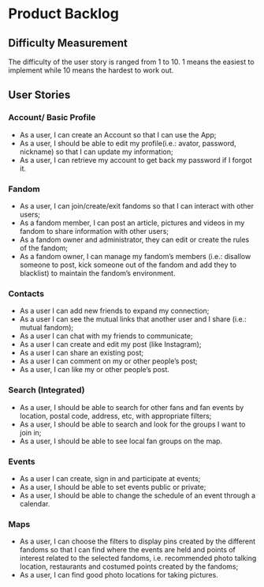 # Product Backlog

## Difficulty Measurement

The difficulty of the user story is ranged from 1 to 10. 1 means the easiest to implement while 10 means the hardest to work out.

## User Stories

### Account/ Basic Profile

* As a user, I can create an Account so that I can use the App;
* As a user, I should be able to edit my profile(i.e.: avator, password, nickname) so that I can update my information;
* As a user, I can retrieve my account to get back my password if I forgot it.

### Fandom

* As a user, I can join/create/exit fandoms so that I can interact with other users;
* As a fandom member, I can post an article, pictures and videos in my fandom to share information with other users;
* As a fandom owner and administrator, they can edit or create the rules of the fandom;
* As a fandom owner, I can manage my fandom’s members (i.e.: disallow someone to post, kick someone out of the fandom and add they to blacklist) to maintain the fandom’s environment.

### Contacts

* As a user I can add new friends to expand my connection;
* As a user I can see the mutual links that another user and I share (i.e.: mutual fandom);
* As a user I can chat with my friends to communicate;
* As a user I can create and edit my post (like Instagram);
* As a user I can share an existing post;
* As a user I can comment on my or other people’s post;
* As a user, I can like my or other people’s post.

### Search (Integrated)

* As a user, I should be able to search for other fans and fan events by location, postal code, address, etc, with appropriate filters;
* As a user, I should be able to search and look for the groups I want to join in;
* As a user, I should be able to see local fan groups on the map.

### Events

* As a user I can create, sign in and participate at events;
* As a user, I should be able to set events public or private;
* As a user, I should be able to change the schedule of an event through a calendar.

### Maps

* As a user, I can choose the filters to display pins created by the different fandoms so that I can find where the events are held and points of interest related to the selected fandoms, i.e. recommended photo talking location, restaurants and costumed points created by the fandoms;
* As a user, I can find good photo locations for taking pictures.

